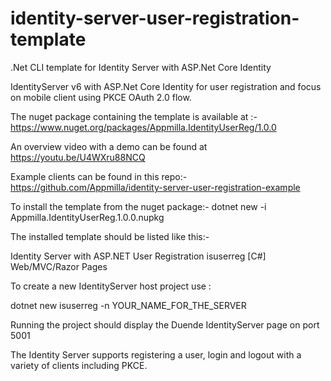 # identity-server-user-registration-template
.Net CLI template for Identity Server with ASP.Net Core Identity

IdentityServer v6 with ASP.Net Core Identity for user registration and focus on mobile client using PKCE OAuth 2.0 flow.

The nuget package containing the template is available at :- https://www.nuget.org/packages/Appmilla.IdentityUserReg/1.0.0

An overview video with a demo can be found at https://youtu.be/U4WXru88NCQ

Example clients can be found in this repo:- https://github.com/Appmilla/identity-server-user-registration-example

To install the template from the nuget package:-
dotnet new -i Appmilla.IdentityUserReg.1.0.0.nupkg

The installed template should be listed like this:-

Identity Server with ASP.NET User Registration isuserreg [C#] Web/MVC/Razor Pages

To create a new IdentityServer host project use :

dotnet new isuserreg -n YOUR_NAME_FOR_THE_SERVER

Running the project should display the Duende IdentityServer page on port 5001

The Identity Server supports registering a user, login and logout with a variety of clients including PKCE.
